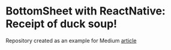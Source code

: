 # BottomSheet with ReactNative: Receipt of duck soup!

Repository created as an example for Medium [article](https://medium.com/@andriidrozdov/bottomsheet-with-reactnative-receipt-of-duck-soup-e3ded07f2f49)
